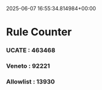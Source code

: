 2025-06-07 16:55:34.814984+00:00
# Rule Counter 
 ### UCATE : 463468

 ### Veneto : 92221

 ### Allowlist : 13930